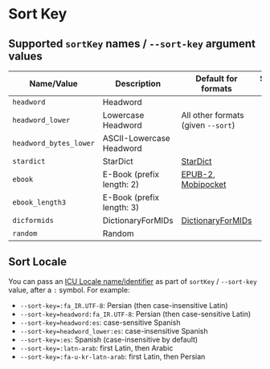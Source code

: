 # Sort Key

## Supported `sortKey` names / `--sort-key` argument values

| Name/Value             | Description               | Default for formats                               | Supports locale |
| ---------------------- | ------------------------- | ------------------------------------------------- | :-------------: |
| `headword`             | Headword                  |                                                   | Yes             |
| `headword_lower`       | Lowercase Headword        | All other formats (given `--sort`)                | Yes             |
| `headword_bytes_lower` | ASCII-Lowercase Headword  |                                                   | No              |
| `stardict`             | StarDict                  | [StarDict](./p/stardict.md)                       | No              |
| `ebook`                | E-Book (prefix length: 2) | [EPUB-2](./p/epub2.md), [Mobipocket](./p/mobi.md) | No              |
| `ebook_length3`        | E-Book (prefix length: 3) |                                                   | No              |
| `dicformids`           | DictionaryForMIDs         | [DictionaryForMIDs](./p/dicformids.md)            | No              |
| `random`               | Random                    |                                                   | Yes             |

## Sort Locale

You can pass an [ICU Locale name/identifier](https://unicode-org.github.io/icu/userguide/locale/) as part of `sortKey` / `--sort-key` value, after a `:` symbol. For example:

- `--sort-key=:fa_IR.UTF-8`: Persian (then case-insensitive Latin)
- `--sort-key=headword:fa_IR.UTF-8`: Persian (then case-sensitive Latin)
- `--sort-key=headword:es`: case-sensitive Spanish
- `--sort-key=headword_lower:es`: case-insensitive Spanish
- `--sort-key=:es`: Spanish (case-insensitive by default)
- `--sort-key=:latn-arab`: first Latin, then Arabic
- `--sort-key=:fa-u-kr-latn-arab`: first Latin, then Persian
